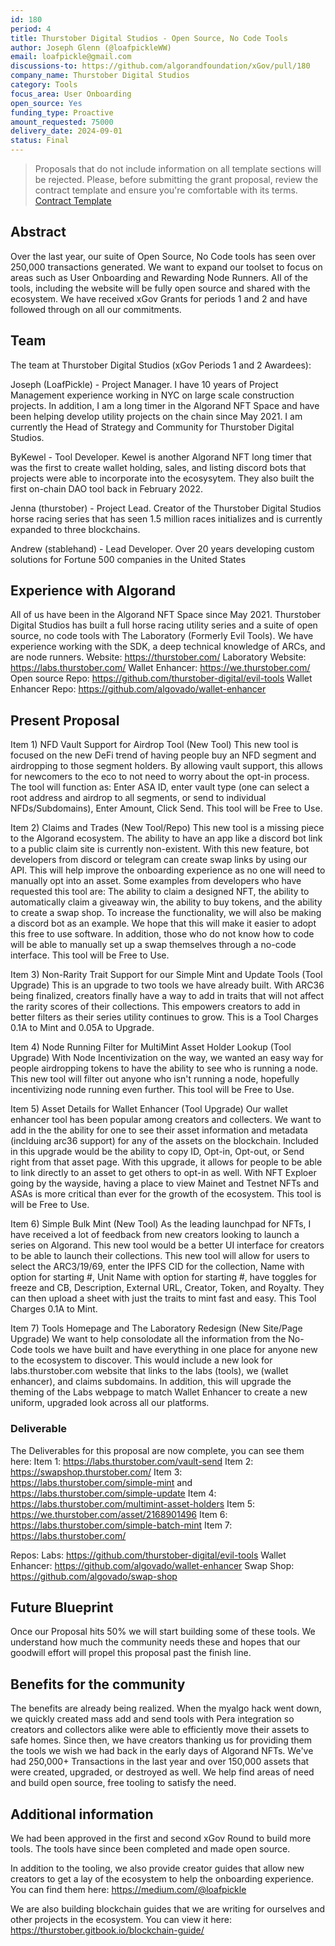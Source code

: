 ```yaml
---
id: 180
period: 4
title: Thurstober Digital Studios - Open Source, No Code Tools
author: Joseph Glenn (@loafpickleWW)
email: loafpickle@gmail.com
discussions-to: https://github.com/algorandfoundation/xGov/pull/180
company_name: Thurstober Digital Studios
category: Tools
focus_area: User Onboarding
open_source: Yes
funding_type: Proactive
amount_requested: 75000
delivery_date: 2024-09-01
status: Final
---
```


>Proposals that do not include information on all template sections will be rejected.
>Please, before submitting the grant proposal, review the contract template and ensure you're comfortable with its terms.  <a href="https://drive.google.com/file/d/1bf8sIu6gohU6FvKtEiXLZ5oMd4a1ySdu/view?usp=sharing">Contract Template</a> 

## Abstract
Over the last year, our suite of Open Source, No Code tools has seen over 250,000 transactions generated. We want to expand our toolset to focus on areas such as User Onboarding and Rewarding Node Runners. All of the tools, including the website will be fully open source and shared with the ecosystem. We have received xGov Grants for periods 1 and 2 and have followed through on all our commitments. 

## Team
The team at Thurstober Digital Studios (xGov Periods 1 and 2 Awardees):

Joseph (LoafPickle) - Project Manager. I have 10 years of Project Management experience working in NYC on large scale construction projects. In addition, I am a long timer in the Algorand NFT Space and have been helping develop utility projects on the chain since May 2021. I am currently the Head of Strategy and Community for Thurstober Digital Studios. 

ByKewel - Tool Developer. Kewel is another Algorand NFT long timer that was the first to create wallet holding, sales, and listing discord bots that projects were able to incorporate into the ecosysytem. They also built the first on-chain DAO tool back in February 2022. 

Jenna (thurstober) - Project Lead. Creator of the Thurstober Digital Studios horse racing series that has seen 1.5 million races initializes and is currently expanded to three blockchains.

Andrew (stablehand) - Lead Developer. Over 20 years developing custom solutions for Fortune 500 companies in the United States

## Experience with Algorand
All of us have been in the Algorand NFT Space since May 2021. Thurstober Digital Studios has built a full horse racing utility series and a suite of open source, no code tools with The Laboratory (Formerly Evil Tools). We have experience working with the SDK, a deep technical knowledge of ARCs, and are node runners. 
Website: https://thurstober.com/ 
Laboratory Website: https://labs.thurstober.com/
Wallet Enhancer: https://we.thurstober.com/
Open source Repo: https://github.com/thurstober-digital/evil-tools
Wallet Enhancer Repo: https://github.com/algovado/wallet-enhancer

## Present Proposal
Item 1) NFD Vault Support for Airdrop Tool (New Tool)
This new tool is focused on the new DeFi trend of having people buy an NFD segment and airdropping to those segment holders. By allowing vault support, this allows for newcomers to the eco to not need to worry about the opt-in process. 
The tool will function as: Enter ASA ID, enter vault type (one can select a root address and airdrop to all segments, or send to individual NFDs/Subdomains), Enter Amount, Click Send. 
This tool will be Free to Use. 

Item 2) Claims and Trades (New Tool/Repo)
This new tool is a missing piece to the Algorand ecosystem. The ability to have an app like a discord bot link to a public claim site is currently non-existent. With this new feature, bot developers from discord or telegram can create swap links by using our API. This will help improve the onboarding experience as no one will need to manually opt into an asset.
Some examples from developers who have requested this tool are: The ability to claim a designed NFT, the ability to automatically claim a giveaway win, the ability to buy tokens, and the ability to create a swap shop.
To increase the functionality, we will also be making a discord bot as an example. We hope that this will make it easier to adopt this free to use software. In addition, those who do not know how to code will be able to manually set up a swap themselves through a no-code interface.
This tool will be Free to Use. 

Item 3) Non-Rarity Trait Support for our Simple Mint and Update Tools (Tool Upgrade)
This is an upgrade to two tools we have already built. With ARC36 being finalized, creators finally have a way to add in traits that will not affect the rarity scores of their collections. This empowers creators to add in better filters as their series utility continues to grow.
This is a Tool Charges 0.1A to Mint and 0.05A to Upgrade.

Item 4) Node Running Filter for MultiMint Asset Holder Lookup (Tool Upgrade)
With Node Incentivization on the way, we wanted an easy way for people airdropping tokens to have the ability to see who is running a node. This new tool will filter out anyone who isn't running a node, hopefully incentivizing node running even further.
This tool will be Free to Use.

Item 5) Asset Details for Wallet Enhancer (Tool Upgrade) 
Our wallet enhancer tool has been popular among creators and collecters. We want to add in the the ability for one to see their asset information and metadata (inclduing arc36 support) for any of the assets on the blockchain. Included in this upgrade would be the ability to copy ID, Opt-in, Opt-out, or Send right from that asset page.
With this upgrade, it allows for people to be able to link directly to an asset to get others to opt-in as well. With NFT Exploer going by the wayside, having a place to view Mainet and Testnet NFTs and ASAs is more critical than ever for the growth of the ecosystem. 
This tool is will be Free to Use.

Item 6) Simple Bulk Mint (New Tool)
As the leading launchpad for NFTs, I have received a lot of feedback from new creators looking to launch a series on Algorand. This new tool would be a better UI interface for creators to be able to launch their collections.
This new tool will allow for users to select the ARC3/19/69, enter the IPFS CID for the collection, Name with option for starting #, Unit Name with option for starting #, have toggles for freeze and CB, Description, External URL, Creator, Token, and Royalty. They can then upload a sheet with just the traits to mint fast and easy. 
This Tool Charges 0.1A to Mint. 

Item 7) Tools Homepage and The Laboratory Redesign (New Site/Page Upgrade)
We want to help consolodate all the information from the No-Code tools we have built and have everything in one place for anyone new to the ecosystem to discover.
This would include a new look for labs.thurstober.com website that links to the labs (tools), we (wallet enhancer), and claims subdomains. 
In addition, this will upgrade the theming of the Labs webpage to match Wallet Enhancer to create a new uniform, upgraded look across all our platforms. 

### Deliverable
The Deliverables for this proposal are now complete, you can see them here:
Item 1: https://labs.thurstober.com/vault-send
Item 2: https://swapshop.thurstober.com/
Item 3: https://labs.thurstober.com/simple-mint and https://labs.thurstober.com/simple-update
Item 4: https://labs.thurstober.com/multimint-asset-holders
Item 5: https://we.thurstober.com/asset/2168901496
Item 6: https://labs.thurstober.com/simple-batch-mint
Item 7: https://labs.thurstober.com/

Repos: 
Labs: https://github.com/thurstober-digital/evil-tools
Wallet Enhancer: https://github.com/algovado/wallet-enhancer
Swap Shop: https://github.com/algovado/swap-shop

## Future Blueprint
Once our Proposal hits 50% we will start building some of these tools. We understand how much the community needs these and hopes that our goodwill effort will propel this proposal past the finish line. 

## Benefits for the community
The benefits are already being realized. When the myalgo hack went down, we quickly created mass add and send tools with Pera integration so creators and collectors alike were able to efficiently move their assets to safe homes. Since then, we have creators thanking us for providing them the tools we wish we had back in the early days of Algorand NFTs.
We've had 250,000+ Transactions in the last year and over 150,000 assets that were created, upgraded, or destroyed as well. We help find areas of need and build open source, free tooling to satisfy the need.

## Additional information
We had been approved in the first and second xGov Round to build more tools. The tools have since been completed and made open source.

In addition to the tooling, we also provide creator guides that allow new creators to get a lay of the ecosystem to help the onboarding experience. You can find them here: https://medium.com/@loafpickle

We are also building blockchain guides that we are writing for ourselves and other projects in the ecosystem. You can view it here: https://thurstober.gitbook.io/blockchain-guide/
